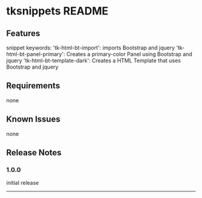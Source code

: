 # tksnippets README

## Features

snippet keywords:
    'tk-html-bt-import': imports Bootstrap and jquery
    'tk-html-bt-panel-primary': Creates a primary-color Panel using Bootstrap and jquery
    'tk-html-bt-template-dark': Creates a HTML Template that uses Bootstrap and jquery

## Requirements

none

## Known Issues

none

## Release Notes

### 1.0.0
initial release

-----------------------------------------------------------------------------------------------------------

